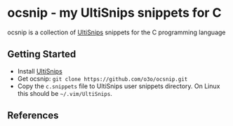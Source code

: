 # ocsnip - my UltiSnips snippets for C

ocsnip is a collection of [UltiSnips](https://github.com/SirVer/ultisnips) snippets for the C programming language

## Getting Started
* Install [UltiSnips](https://github.com/SirVer/ultisnips#quick-start)
* Get ocsnip: `git clone https://github.com/o3o/ocsnip.git`
* Copy the `c.snippets` file to UltiSnips user snippets directory. On Linux this
  should be `~/.vim/UltiSnips`.


## References
